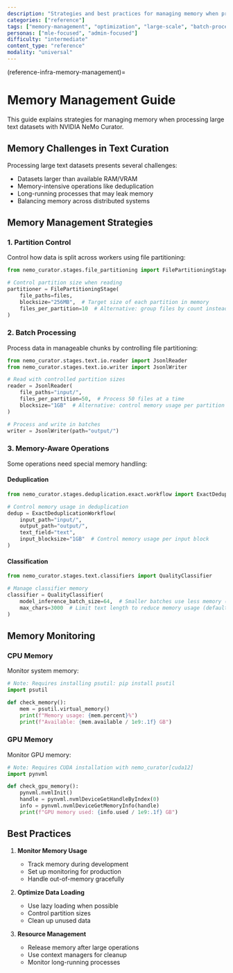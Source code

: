 ```yaml
---
description: "Strategies and best practices for managing memory when processing large datasets with NeMo Curator"
categories: ["reference"]
tags: ["memory-management", "optimization", "large-scale", "batch-processing", "monitoring", "performance"]
personas: ["mle-focused", "admin-focused"]
difficulty: "intermediate"
content_type: "reference"
modality: "universal"
---
```


(reference-infra-memory-management)=

# Memory Management Guide

This guide explains strategies for managing memory when processing large text datasets with NVIDIA NeMo Curator.

## Memory Challenges in Text Curation

Processing large text datasets presents several challenges:

- Datasets larger than available RAM/VRAM
- Memory-intensive operations like deduplication
- Long-running processes that may leak memory
- Balancing memory across distributed systems

## Memory Management Strategies

### 1. Partition Control

Control how data is split across workers using file partitioning:

```python
from nemo_curator.stages.file_partitioning import FilePartitioningStage

# Control partition size when reading
partitioner = FilePartitioningStage(
    file_paths=files,
    blocksize="256MB",  # Target size of each partition in memory
    files_per_partition=10  # Alternative: group files by count instead of size
)
```

### 2. Batch Processing

Process data in manageable chunks by controlling file partitioning:

```python
from nemo_curator.stages.text.io.reader import JsonlReader
from nemo_curator.stages.text.io.writer import JsonlWriter

# Read with controlled partition sizes
reader = JsonlReader(
    file_paths="input/",
    files_per_partition=50,  # Process 50 files at a time
    blocksize="1GB"  # Alternative: control memory usage per partition
)

# Process and write in batches
writer = JsonlWriter(path="output/")
```

### 3. Memory-Aware Operations

Some operations need special memory handling:

#### Deduplication

```python
from nemo_curator.stages.deduplication.exact.workflow import ExactDeduplicationWorkflow

# Control memory usage in deduplication
dedup = ExactDeduplicationWorkflow(
    input_path="input/",
    output_path="output/",
    text_field="text",
    input_blocksize="1GB"  # Control memory usage per input block
)
```

#### Classification

```python
from nemo_curator.stages.text.classifiers import QualityClassifier

# Manage classifier memory
classifier = QualityClassifier(
    model_inference_batch_size=64,  # Smaller batches use less memory (default: 256)
    max_chars=3000  # Limit text length to reduce memory usage (default: 6000)
)
```

## Memory Monitoring

### CPU Memory

Monitor system memory:

```python
# Note: Requires installing psutil: pip install psutil
import psutil

def check_memory():
    mem = psutil.virtual_memory()
    print(f"Memory usage: {mem.percent}%")
    print(f"Available: {mem.available / 1e9:.1f} GB")
```

### GPU Memory

Monitor GPU memory:

```python
# Note: Requires CUDA installation with nemo_curator[cuda12]
import pynvml

def check_gpu_memory():
    pynvml.nvmlInit()
    handle = pynvml.nvmlDeviceGetHandleByIndex(0)
    info = pynvml.nvmlDeviceGetMemoryInfo(handle)
    print(f"GPU memory used: {info.used / 1e9:.1f} GB")
```

## Best Practices

1. **Monitor Memory Usage**
   - Track memory during development
   - Set up monitoring for production
   - Handle out-of-memory gracefully

2. **Optimize Data Loading**
   - Use lazy loading when possible
   - Control partition sizes
   - Clean up unused data

3. **Resource Management**
   - Release memory after large operations
   - Use context managers for cleanup
   - Monitor long-running processes
